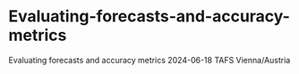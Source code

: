 # Evaluating-forecasts-and-accuracy-metrics
Evaluating forecasts and accuracy metrics 2024-06-18 TAFS Vienna/Austria
